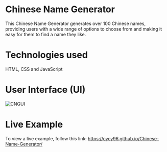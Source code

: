 # Chinese Name Generator
This Chinese Name Generator generates over 100 Chinese names, providing users with a wide range of options to choose from and making it easy for them to find a name they like.

# Technologies used
HTML, CSS and JavaScript

# User Interface (UI)

![CNGUI](https://github.com/cycy96/Chinese-Name-Generator/assets/127811480/0f6934e7-0fd2-4bf5-b08f-c1b588d07297)


# Live Example
To view a live example, follow this link: https://cycy96.github.io/Chinese-Name-Generator/
